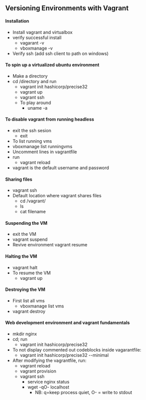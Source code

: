 ## Versioning Environments with Vagrant

#### Installation

- Install vagrant and virtualbox
- verify successful install
  - vagarant -v
  - vboxmanage -v
- Verify ssh (add ssh client to path on windows)

#### To spin up a virtualized ubuntu environment

- Make a directory
- cd /directory and run
  - vagrant init hashicorp/precise32
  - vagrant up
  - vagrant ssh
  - To play around
    - uname -a

#### To disable vagrant from running headless

- exit the ssh sesion
  - exit
- To list running vms
- vboxmanage list runningvms
- Uncomment lines in vagrantfile
- run
  - vagrant reload
- vagrant is the default username and password

#### Sharing files

- vagrant ssh
- Default location where vagrant shares files
  - cd /vagrant/
  - ls
  - cat filename

#### Suspending the VM

- exit the VM
- vagrant suspend
- Revive environment
  vagrant resume

#### Halting the VM

- vagrant halt
- To resume the VM
  - vagrant up

#### Destroying the VM

- First list all vms
  - vboxmanage list vms
- vagrant destroy

#### Web development environment and vagrant fundamentals

- mkdir nginx
- cd; run
  - vagrant init hashicorp/precise32
- To not display commented out codeblocks inside vagarantfile:
  - vagrant init hashicorp/precise32 --minimal
- After modifying the vagrantfile, run:
  - vagrant reload
  - vagrant provision
  - vagrant ssh
    - service nginx status
    - wget -qO- localhost
      - NB: q=keep process quiet, O- = write to stdout
